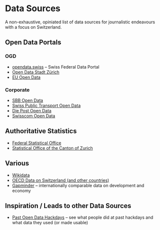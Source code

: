# Data Sources

A non-exhaustive, opiniated list of data sources for journalistic endeavours with a focus on Switzerland.

## Open Data Portals

### OGD

* [opendata.swiss](https://opendata.swiss) – Swiss Federal Data Portal
* [Open Data Stadt Zürich](https://data.stadt-zuerich.ch/)
* [EU Open Data](https://open-data.europa.eu)

### Corporate

* [SBB Open Data](https://data.sbb.ch/explore/?sort=modified)
* [Swiss Public Transport Open Data](https://opentransportdata.swiss/en/)
* [Die Post Open Data](https://swisspost.opendatasoft.com/pages/home/)
* [Swisscom Open Data](https://opendata.swisscom.com/pages/home/)

## Authoritative Statistics

* [Federal Statistical Office](https://www.bfs.admin.ch/bfs/de/home.html)
* [Statistical Office of the Canton of Zurich](https://statistik.zh.ch/internet/justiz_inneres/statistik/de/daten.html)

## Various

* [Wikidata](https://www.wikidata.org/wiki/Wikidata)
* [OECD Data on Switzerland (and other countries)](https://data.oecd.org/switzerland.htm)
* [Gapminder](https://www.gapminder.org/) – internationally comparable data on development and economy

## Inspiration / Leads to other Data Sources

* [Past Open Data Hackdays](https://make.opendata.ch/wiki/event:home) – see what people did at past hackdays and what data they used (or made usable)

